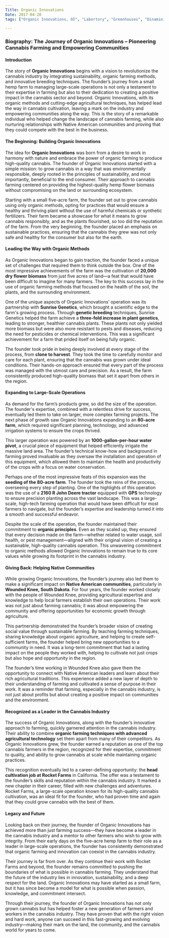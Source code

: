 ```yaml
---
Title: Organic Innovations
Date: 2017-04-20
tags: ["Organic Innovations, OI", "Labortory", "Greenhouses", "Dinaminica Generale, DG", "Orkel", "Nikkal Farms", "Reims Farm", "South Dakota Farms", "DNA", "Sunrise Genetics", "Plant Stripper", "Western Bakery"]
 
---
```


### Biography: The Journey of Organic Innovations – Pioneering Cannabis Farming and Empowering Communities

#### **Introduction**

The story of **Organic Innovations** begins with a vision to revolutionize the cannabis industry by integrating sustainability, organic farming methods, and innovative breeding techniques. The founder’s journey from a small hemp farm to managing large-scale operations is not only a testament to their expertise in farming but also to their dedication to creating a positive impact in the cannabis sector and beyond. Organic Innovations, with its organic methods and cutting-edge agricultural techniques, has helped lead the way in cannabis cultivation, leaving a mark on the industry and empowering communities along the way. This is the story of a remarkable individual who helped change the landscape of cannabis farming, while also nurturing relationships with Native American communities and proving that they could compete with the best in the business.

#### **The Beginning: Building Organic Innovations**

The idea for **Organic Innovations** was born from a desire to work in harmony with nature and embrace the power of organic farming to produce high-quality cannabis. The founder of Organic Innovations started with a simple mission: to grow cannabis in a way that was environmentally responsible, deeply rooted in the principles of sustainability, and most importantly, beneficial to the end consumer. Their approach to cannabis farming centered on providing the highest-quality hemp flower biomass without compromising on the land or surrounding ecosystem.

Starting with a small five-acre farm, the founder set out to grow cannabis using only organic methods, opting for practices that would ensure a healthy and thriving plant without the use of harmful chemicals or synthetic fertilizers. Their farm became a showcase for what it means to grow cannabis responsibly, and as the plants flourished, so too did the reputation of the farm. From the very beginning, the founder placed an emphasis on sustainable practices, ensuring that the cannabis they grew was not only safe and healthy for the consumer but also for the earth.

#### **Leading the Way with Organic Methods**

As Organic Innovations began to gain traction, the founder faced a unique set of challenges that required them to think outside the box. One of the most impressive achievements of the farm was the cultivation of **20,000 dry flower biomass** from just five acres of land—a feat that would have been difficult to imagine for many farmers. The key to this success lay in the use of organic farming methods that focused on the health of the soil, the plants, and the surrounding environment.

One of the unique aspects of Organic Innovations’ operation was its partnership with **Sunrise Genetics**, which brought a scientific edge to the farm's growing process. Through **genetic breeding** techniques, Sunrise Genetics helped the farm achieve a **three-fold increase in plant genetics**, leading to stronger, healthier cannabis plants. These plants not only yielded more biomass but were also more resistant to pests and diseases, reducing the need for pesticides or chemical interventions. This was a significant achievement for a farm that prided itself on being fully organic.

The founder took pride in being deeply involved at every stage of the process, from **clone to harvest**. They took the time to carefully monitor and care for each plant, ensuring that the cannabis was grown under ideal conditions. Their hands-on approach ensured that every part of the process was managed with the utmost care and precision. As a result, the farm consistently produced high-quality biomass that set it apart from others in the region.

#### **Expanding to Large-Scale Operations**

As demand for the farm’s products grew, so did the size of the operation. The founder's expertise, combined with a relentless drive for success, eventually led them to take on larger, more complex farming projects. The next phase of growth saw Organic Innovations expanding to an **80-acre farm**, which required significant planning, technology, and advanced irrigation systems to ensure the crops thrived.

This larger operation was powered by an **1000-gallon-per-hour water pivot**, a crucial piece of equipment that helped efficiently irrigate the massive land area. The founder’s technical know-how and background in farming proved invaluable as they oversaw the installation and operation of this equipment, which allowed them to maintain the health and productivity of the crops with a focus on water conservation.

Perhaps one of the most impressive feats of this expansion was the **seeding of the 80-acre farm**. The founder took the reins of the process, overseeing every step of planting. One of the highlights of this operation was the use of a **2160 R John Deere tractor** equipped with **GPS** technology to ensure precision planting across the vast landscape. This was a large-scale, high-tech farming operation that would have been difficult for most farmers to navigate, but the founder’s expertise and leadership turned it into a smooth and successful endeavor.

Despite the scale of the operation, the founder maintained their commitment to **organic principles**. Even as they scaled up, they ensured that every decision made on the farm—whether related to water usage, soil health, or pest management—aligned with their original vision of creating a sustainable, high-quality cannabis operation. This unwavering commitment to organic methods allowed Organic Innovations to remain true to its core values while growing its footprint in the cannabis industry.

#### **Giving Back: Helping Native Communities**

While growing Organic Innovations, the founder’s journey also led them to make a significant impact on **Native American communities**, particularly in **Wounded Knee, South Dakota**. For four years, the founder worked closely with the people of Wounded Knee, providing agricultural expertise and knowledge to help local farmers establish their own operations. Their work was not just about farming cannabis; it was about empowering the community and offering opportunities for economic growth through agriculture.

This partnership demonstrated the founder’s broader vision of creating social value through sustainable farming. By teaching farming techniques, sharing knowledge about organic agriculture, and helping to create self-sufficient farms, the founder helped bring new opportunities to a community in need. It was a long-term commitment that had a lasting impact on the people they worked with, helping to cultivate not just crops but also hope and opportunity in the region.

The founder’s time working in Wounded Knee also gave them the opportunity to connect with Native American leaders and learn about their rich agricultural traditions. This experience added a new layer of depth to their understanding of farming and cultivated a sense of purpose in their work. It was a reminder that farming, especially in the cannabis industry, is not just about profits but about creating a positive impact on communities and the environment.

#### **Recognized as a Leader in the Cannabis Industry**

The success of Organic Innovations, along with the founder’s innovative approach to farming, quickly garnered attention in the cannabis industry. Their ability to combine **organic farming techniques with advanced agricultural technology** set them apart from many of their competitors. As Organic Innovations grew, the founder earned a reputation as one of the top cannabis farmers in the region, recognized for their expertise, commitment to quality, and ability to grow cannabis at scale while maintaining organic practices.

This recognition eventually led to a career-defining opportunity: the **head cultivation job at Rocket Farms** in California. The offer was a testament to the founder’s skills and reputation within the cannabis industry. It marked a new chapter in their career, filled with new challenges and adventures. Rocket Farms, a large-scale operation known for its high-quality cannabis cultivation, was an ideal fit for the founder, who had proven time and again that they could grow cannabis with the best of them.

#### **Legacy and Future**

Looking back on their journey, the founder of Organic Innovations has achieved more than just farming success—they have become a leader in the cannabis industry and a mentor to other farmers who wish to grow with integrity. From their early days on the five-acre hemp farm to their role as a leader in large-scale operations, the founder has consistently demonstrated that organic farming and innovation can coexist in the cannabis industry.

Their journey is far from over. As they continue their work with Rocket Farms and beyond, the founder remains committed to pushing the boundaries of what is possible in cannabis farming. They understand that the future of the industry lies in innovation, sustainability, and a deep respect for the land. Organic Innovations may have started as a small farm, but it has since become a model for what is possible when passion, knowledge, and commitment intersect.

Through their journey, the founder of Organic Innovations has not only grown cannabis but has helped foster a new generation of farmers and workers in the cannabis industry. They have proven that with the right vision and hard work, anyone can succeed in this fast-growing and evolving industry—making their mark on the land, the community, and the cannabis world for years to come.